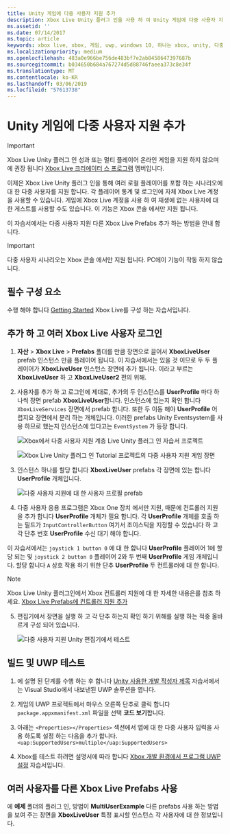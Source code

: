 ```yaml
---
title: Unity 게임에 다중 사용자 지원 추가
description: Xbox Live Unity 플러그 인을 사용 하 여 Unity 게임에 다중 사용자 지원 추가
ms.assetid: ''
ms.date: 07/14/2017
ms.topic: article
keywords: xbox live, xbox, 게임, uwp, windows 10, 하나는 xbox, unity, 다중 사용자
ms.localizationpriority: medium
ms.openlocfilehash: 483a0e966be756de483bf7e2ab8458647397687b
ms.sourcegitcommit: b034650b684a767274d5d88746faeea373c8e34f
ms.translationtype: MT
ms.contentlocale: ko-KR
ms.lasthandoff: 03/06/2019
ms.locfileid: "57613738"
---
```

# <a name="add-multi-user-support-to-your-unity-game"></a>Unity 게임에 다중 사용자 지원 추가
> [!IMPORTANT]
> Xbox Live Unity 플러그 인 성과 또는 멀티 플레이어 온라인 게임을 지원 하지 않으며에 권장 됩니다 [Xbox Live 크리에이터 스 프로그램](../developer-program-overview.md) 멤버입니다.

이제은 Xbox Live Unity 플러그 인을 통해 여러 로컬 플레이어를 포함 하는 시나리오에 대 한 다중 사용자를 지원 합니다. 각 플레이어 통계 및 로그인에 자체 Xbox Live 계정을 사용할 수 있습니다. 게임에 Xbox Live 계정을 사용 하 여 재생에 없는 사용자에 대 한 게스트를 사용할 수도 있습니다. 이 기능은 Xbox 콘솔 에서만 지원 됩니다.

이 자습서에서는 다중 사용자 지원 다른 Xbox Live Prefabs 추가 하는 방법을 안내 합니다.

> [!IMPORTANT]
> 다중 사용자 시나리오는 Xbox 콘솔 에서만 지원 됩니다. PC에이 기능이 작동 하지 않습니다.

## <a name="prerequisites"></a>필수 구성 요소
수행 해야 합니다 [Getting Started](configure-xbox-live-in-unity.md) Xbox Live를 구성 하는 자습서입니다.

## <a name="adding-and-signing-in-multiple-xbox-live-users"></a>추가 하 고 여러 Xbox Live 사용자 로그인

1. **자산** > **Xbox Live** > **Prefabs** 폴더를 만큼 장면으로 끌어서 **XboxLiveUser** prefab 인스턴스 만큼 플레이어 됩니다. 이 자습서에서는 있을 것 이므로 두 두 플레이어가 **XboxLiveUser** 인스턴스 장면에 추가 됩니다. 이라고 부르는 **XboxLiveUser** 하 고 **XboxLiveUser2** 편의 위해.

2. 사용자를 추가 하 고 로그인에 제대로, 추가의 두 인스턴스를 **UserProfile** 마다 하나씩 장면 prefab **XboxLiveUser**합니다. 인스턴스에 있는지 확인 합니다 `XboxLiveServices` 장면에서 prefab 합니다. 또한 두 이동 해야 **UserProfile** 어렵지요 장면에서 분리 하는 개체입니다. 이러한 prefabs Unity Eventsystem를 사용 하므로 했는지 인스턴스에 있다고는 `EventSystem` 가 등장 합니다.

    ![Xbox에서 다중 사용자 지원 계층 Live Unity 플러그 인 자습서 프로젝트](../images/unity/MUA-Tutorial-Hierarchy.png)

    ![Xbox Live Unity 플러그 인 Tutorial 프로젝트의 다중 사용자 지원 게임 장면](../images/unity/MUA-Tutorial-GameScene.png)

3. 인스턴스 하나를 할당 합니다 **XboxLiveUser** prefabs 각 장면에 있는 합니다 **UserProfile** 개체입니다.

    ![다중 사용자 지원에 대 한 사용자 프로필 prefab](../images/unity/user-profile-for-mua.png)

4. 다중 사용자 응용 프로그램은 Xbox One 장치 에서만 지원, 때문에 컨트롤러 지원을 추가 합니다 **UserProfile** 개체가 필요 합니다. 각 **UserProfile** 개체를 호출 하는 필드가 `InputControllerButton` 여기서 조이스틱을 지정할 수 있습니다 하 고 각 단추 번호 **UserProfile** 수신 대기 해야 합니다.

이 자습서에서는 `joystick 1 button 0` 에 대 한 합니다 **UserProfile** 플레이어 1에 할당 되는 및 `joystick 2 button 0` 플레이어 2와 두 번째 **UserProfile** 게임 개체입니다. 할당 합니다 `A` 상호 작용 하기 위한 단추 **UserProfile** 두 컨트롤러에 대 한 합니다.

> [!Note]
> Xbox Live Unity 플러그인에서 Xbox 컨트롤러 지원에 대 한 자세한 내용은를 참조 하세요. [Xbox Live Prefabs에 컨트롤러 지원 추가](add-controller-support-to-xbox-live-prefabs.md)

5. 편집기에서 장면을 실행 하 고 각 단추 하는지 확인 하기 위해를 실행 하는 적중 올바르게 구성 되어 있습니다.

    ![다중 사용자 지원 Unity 편집기에서 테스트](../images/unity/run-example-mua.png)

## <a name="building-and-testing-the-uwp"></a>빌드 및 UWP 테스트

1. 에 설명 된 단계를 수행 하는 후 합니다 [Unity 사용한 개발 작성자 제목](configure-xbox-live-in-unity.md) 자습서에서는 Visual Studio에서 내보낸된 UWP 솔루션을 엽니다.

2. 게임의 UWP 프로젝트에서 마우스 오른쪽 단추로 클릭 합니다 `package.appxmanifest.xml` 파일을 선택 **코드 보기**합니다.

3. 아래는 `<Properties></Properties>` 섹션에서 앱에 대 한 다중 사용자 입력을 사용 하도록 설정 하는 다음을 추가 합니다. `<uap:SupportedUsers>multiple</uap:SupportedUsers>`

4. Xbox를 테스트 하려면 설명서에 따라 합니다 [Xbox 개발 환경에서 프로그램 UWP 설정](https://docs.microsoft.com/en-us/windows/uwp/xbox-apps/development-environment-setup) 자습서입니다.

## <a name="using-the-other-xbox-live-prefabs-with-multiple-users"></a>여러 사용자를 다른 Xbox Live Prefabs 사용

에 **예제** 폴더의 플러그 인, 방법이 **MultiUserExample** 다른 prefabs 사용 하는 방법을 보여 주는 장면을 **XboxLiveUser** 특정 표시할 인스턴스 각 사용자에 대 한 정보입니다.
